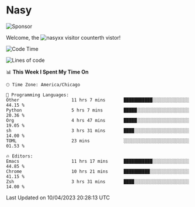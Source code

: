 # Nasy

<!--
<p align="center">
<img height="200" src="https://github-readme-stats.vercel.app/api?username=nasyxx&count_private=true&show_icons=true&theme=dracula&include_all_commits=true"/>
<img height="200" src="https://github-readme-stats.vercel.app/api/top-langs/?username=nasyxx&theme=dracula&hide=html,jupyter+notebook&count_private=true&show_icons=true"/>
</p>

  
----------------
-->

![Sponsor](https://img.shields.io/static/v1.svg?label=Sponsor&message=%E2%9D%A4&logo=GitHub&style=flat&color=pink)
 
Welcome, the ![nasyxx visitor counter](https://count.getloli.com/get/@nasyxx?theme=rule34)th vistor!
 
<!--START_SECTION:waka-->
![Code Time](http://img.shields.io/badge/Code%20Time-3%2C369%20hrs-blue)

![Lines of code](https://img.shields.io/badge/From%20Hello%20World%20I%27ve%20Written-6.2%20million%20lines%20of%20code-blue)

📊 **This Week I Spent My Time On** 

```text
🕑︎ Time Zone: America/Chicago

💬 Programming Languages: 
Other                    11 hrs 7 mins       ███████████░░░░░░░░░░░░░░   44.15 % 
Python                   5 hrs 7 mins        █████░░░░░░░░░░░░░░░░░░░░   20.36 % 
Org                      4 hrs 47 mins       █████░░░░░░░░░░░░░░░░░░░░   19.05 % 
sh                       3 hrs 31 mins       ████░░░░░░░░░░░░░░░░░░░░░   14.00 % 
TOML                     23 mins             ░░░░░░░░░░░░░░░░░░░░░░░░░   01.53 % 

🔥 Editors: 
Emacs                    11 hrs 17 mins      ███████████░░░░░░░░░░░░░░   44.85 % 
Chrome                   10 hrs 21 mins      ██████████░░░░░░░░░░░░░░░   41.15 % 
Zsh                      3 hrs 31 mins       ████░░░░░░░░░░░░░░░░░░░░░   14.00 % 
```


 Last Updated on 10/04/2023 20:28:13 UTC
<!--END_SECTION:waka-->

<!-- ![visitors](https://visitor-badge.laobi.icu/badge?page_id=nasyxx.nasyxx) -->
